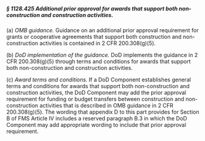 ##### § 1128.425 Additional prior approval for awards that support both non-construction and construction activities. #####

(a) *OMB guidance.* Guidance on an additional prior approval requirement for grants or cooperative agreements that support both construction and non-construction activities is contained in 2 CFR 200.308(g)(5).

(b) *DoD implementation of the guidance.* DoD implements the guidance in 2 CFR 200.308(g)(5) through terms and conditions for awards that support both non-construction and construction activities.

(c) *Award terms and conditions.* If a DoD Component establishes general terms and conditions for awards that support both non-construction and construction activities, the DoD Component may add the prior approval requirement for funding or budget transfers between construction and non-construction activities that is described in OMB guidance in 2 CFR 200.308(g)(5). The wording that appendix D to this part provides for Section B of FMS Article IV includes a reserved paragraph B.3 in which the DoD Component may add appropriate wording to include that prior approval requirement.